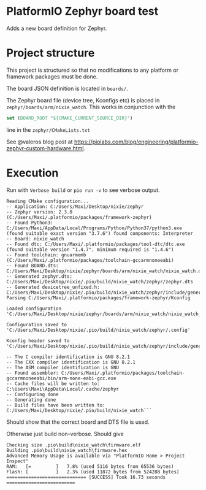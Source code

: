 # PlatformIO Zephyr board test

Adds a new board definition for Zephyr. 

# Project structure 

This project is structured so that no modifications to any platform or framework packages must be done. 

The board JSON definition is located in `boards/`. 

The Zephyr board file (device tree, Kconfigs etc) is placed in `zephyr/boards/arm/nixie_watch`. This works in conjunction with the 

```cmake 
set (BOARD_ROOT "${CMAKE_CURRENT_SOURCE_DIR}")
```
line in the `zephyr/CMakeLists.txt`

See @valeros blog post at https://piolabs.com/blog/engineering/platformio-zephyr-custom-hardware.html.


# Execution 

Run with `Verbose build` or `pio run -v` to see verbose output. 

```
Reading CMake configuration...
-- Application: C:/Users/Maxi/Desktop/nixie/zephyr
-- Zephyr version: 2.3.0 (C:/Users/Maxi/.platformio/packages/framework-zephyr)
-- Found Python3: C:/Users/Maxi/AppData/Local/Programs/Python/Python37/python3.exe (found suitable exact version "3.7.6") found components: Interpreter
-- Board: nixie_watch
-- Found dtc: C:/Users/Maxi/.platformio/packages/tool-dtc/dtc.exe (found suitable version "1.4.7", minimum required is "1.4.6")
-- Found toolchain: gnuarmemb (C:/Users/Maxi/.platformio/packages/toolchain-gccarmnoneeabi)
-- Found BOARD.dts: C:/Users/Maxi/Desktop/nixie/zephyr/boards/arm/nixie_watch/nixie_watch.dts
-- Generated zephyr.dts: C:/Users/Maxi/Desktop/nixie/.pio/build/nixie_watch/zephyr/zephyr.dts
-- Generated devicetree_unfixed.h: C:/Users/Maxi/Desktop/nixie/.pio/build/nixie_watch/zephyr/include/generated/devicetree_unfixed.h
Parsing C:/Users/Maxi/.platformio/packages/framework-zephyr/Kconfig

Loaded configuration 'C:/Users/Maxi/Desktop/nixie/zephyr/boards/arm/nixie_watch/nixie_watch_defconfig'

Configuration saved to 'C:/Users/Maxi/Desktop/nixie/.pio/build/nixie_watch/zephyr/.config'

Kconfig header saved to 'C:/Users/Maxi/Desktop/nixie/.pio/build/nixie_watch/zephyr/include/generated/autoconf.h'

-- The C compiler identification is GNU 8.2.1
-- The CXX compiler identification is GNU 8.2.1
-- The ASM compiler identification is GNU
-- Found assembler: C:/Users/Maxi/.platformio/packages/toolchain-gccarmnoneeabi/bin/arm-none-eabi-gcc.exe
-- Cache files will be written to: C:\Users\Maxi\AppData\Local/.cache/zephyr
-- Configuring done
-- Generating done
-- Build files have been written to: C:/Users/Maxi/Desktop/nixie/.pio/build/nixie_watch```
```

Should show that the correct board and DTS file is used.

Otherwise just build non-verbose. Should give

```
Checking size .pio\build\nixie_watch\firmware.elf
Building .pio\build\nixie_watch\firmware.hex
Advanced Memory Usage is available via "PlatformIO Home > Project Inspect"
RAM:   [=         ]   7.8% (used 5116 bytes from 65536 bytes)
Flash: [          ]   2.3% (used 11872 bytes from 524288 bytes)
============================= [SUCCESS] Took 16.73 seconds =========================
```